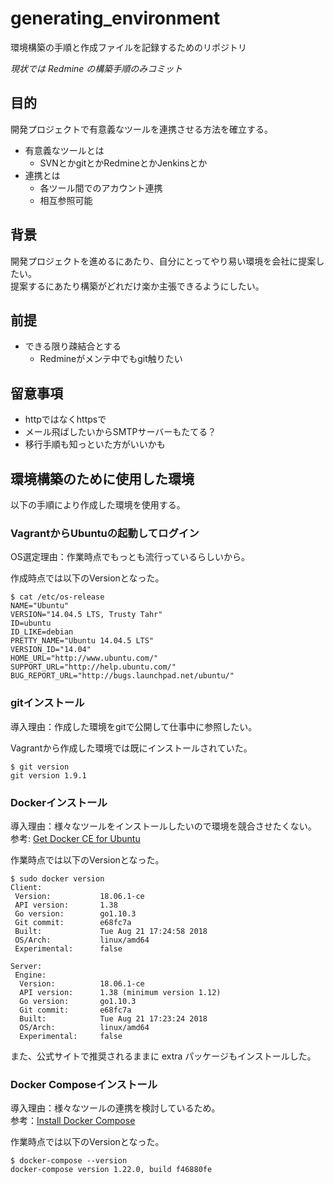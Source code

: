 # generating_environment
環境構築の手順と作成ファイルを記録するためのリポジトリ

*現状では Redmine の構築手順のみコミット*

## 目的
開発プロジェクトで有意義なツールを連携させる方法を確立する。
- 有意義なツールとは
  - SVNとかgitとかRedmineとかJenkinsとか
- 連携とは
  - 各ツール間でのアカウント連携
  - 相互参照可能

## 背景
開発プロジェクトを進めるにあたり、自分にとってやり易い環境を会社に提案したい。  
提案するにあたり構築がどれだけ楽か主張できるようにしたい。  

## 前提
- できる限り疎結合とする
  - Redmineがメンテ中でもgit触りたい

## 留意事項
- httpではなくhttpsで
- メール飛ばしたいからSMTPサーバーもたてる？
- 移行手順も知っといた方がいいかも

## 環境構築のために使用した環境
以下の手順により作成した環境を使用する。  

### VagrantからUbuntuの起動してログイン
  
OS選定理由：作業時点でもっとも流行っているらしいから。  

作成時点では以下のVersionとなった。  
```
$ cat /etc/os-release
NAME="Ubuntu"
VERSION="14.04.5 LTS, Trusty Tahr"
ID=ubuntu
ID_LIKE=debian
PRETTY_NAME="Ubuntu 14.04.5 LTS"
VERSION_ID="14.04"
HOME_URL="http://www.ubuntu.com/"
SUPPORT_URL="http://help.ubuntu.com/"
BUG_REPORT_URL="http://bugs.launchpad.net/ubuntu/"
```

### gitインストール

導入理由：作成した環境をgitで公開して仕事中に参照したい。  

Vagrantから作成した環境では既にインストールされていた。
```
$ git version
git version 1.9.1
```

### Dockerインストール

導入理由：様々なツールをインストールしたいので環境を競合させたくない。  
参考: [Get Docker CE for Ubuntu](https://docs.docker.com/install/linux/docker-ce/ubuntu/)  

作業時点では以下のVersionとなった。
```
$ sudo docker version
Client:
 Version:           18.06.1-ce
 API version:       1.38
 Go version:        go1.10.3
 Git commit:        e68fc7a
 Built:             Tue Aug 21 17:24:58 2018
 OS/Arch:           linux/amd64
 Experimental:      false

Server:
 Engine:
  Version:          18.06.1-ce
  API version:      1.38 (minimum version 1.12)
  Go version:       go1.10.3
  Git commit:       e68fc7a
  Built:            Tue Aug 21 17:23:24 2018
  OS/Arch:          linux/amd64
  Experimental:     false
```

また、公式サイトで推奨されるままに extra パッケージもインストールした。

### Docker Composeインストール

導入理由：様々なツールの連携を検討しているため。  
参考：[Install Docker Compose](https://docs.docker.com/compose/install/)  

作業時点では以下のVersionとなった。
```
$ docker-compose --version
docker-compose version 1.22.0, build f46880fe
```
